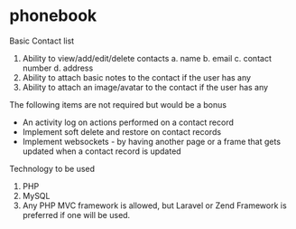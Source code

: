 # phonebook
Basic Contact list
1. Ability to view/add/edit/delete contacts
    a. name
    b. email
    c. contact number
    d. address
2. Ability to attach basic notes to the contact if the user has any
3. Ability to attach an image/avatar to the contact if the user has any

The following items are not required but would be a bonus
- An activity log on actions performed on a contact record
- Implement soft delete and restore on contact records
- Implement websockets - by having another page or a frame that gets updated when a contact record is updated

Technology to be used
1. PHP
2. MySQL
3. Any PHP MVC framework is allowed, but Laravel or Zend Framework is preferred if one will be used.
